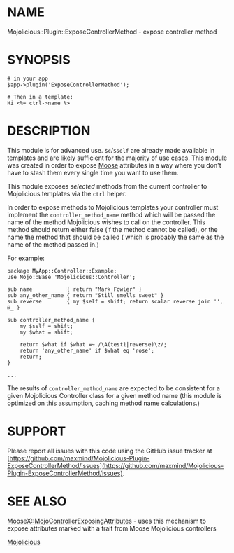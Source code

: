 # NAME

Mojolicious::Plugin::ExposeControllerMethod - expose controller method

# SYNOPSIS

    # in your app
    $app->plugin('ExposeControllerMethod');

    # Then in a template:
    Hi <%= ctrl->name %>

# DESCRIPTION

This module is for advanced use.  `$c`/`$self` are already made available in
templates and are likely sufficient for the majority of use cases.  This module
was created in order to expose [Moose](https://metacpan.org/pod/Moose) attributes in a way where you don't
have to stash them every single time you want to use them.

This module exposes _selected_ methods from the current controller to
Mojolicious templates via the `ctrl` helper.

In order to expose methods to Mojolicious templates your controller must
implement the `controller_method_name` method which will be passed the name of
the method Mojolicious wishes to call on the controller.  This method should
return either false (if the method cannot be called), or the name the method
that should be called ( which is probably the same as the name of the method
passed in.)

For example:

    package MyApp::Controller::Example;
    use Mojo::Base 'Mojolicious::Controller';

    sub name           { return "Mark Fowler" }
    sub any_other_name { return "Still smells sweet" }
    sub reverse        { my $self = shift; return scalar reverse join '', @_ }

    sub controller_method_name {
        my $self = shift;
        my $what = shift;

        return $what if $what =~ /\A(test1|reverse)\z/;
        return 'any_other_name' if $what eq 'rose';
        return;
    }

    ...

The results of `controller_method_name` are expected to be consistent for
a given Mojolicious Controller class for a given method name (this module
is optimized on this assumption, caching method name calculations.)

# SUPPORT

Please report all issues with this code using the GitHub issue tracker at
[https://github.com/maxmind/Mojolicious-Plugin-ExposeControllerMethod/issues](https://github.com/maxmind/Mojolicious-Plugin-ExposeControllerMethod/issues).

# SEE ALSO

[MooseX::MojoControllerExposingAttributes](https://metacpan.org/pod/MooseX::MojoControllerExposingAttributes) - uses this mechanism to expose
attributes marked with a trait from Moose Mojolicious controllers

[Mojolicious](https://metacpan.org/pod/Mojolicious)
